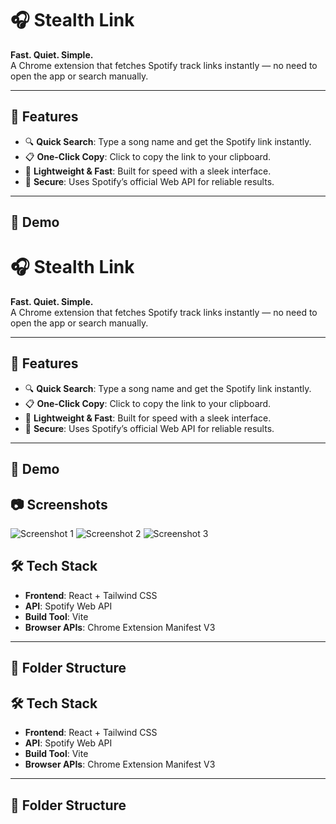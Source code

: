 # 🎧 Stealth Link

**Fast. Quiet. Simple.**  
A Chrome extension that fetches Spotify track links instantly — no need to open the app or search manually.

---

## 🚀 Features

- 🔍 **Quick Search**: Type a song name and get the Spotify link instantly.
- 📋 **One-Click Copy**: Click to copy the link to your clipboard.
- 🎯 **Lightweight & Fast**: Built for speed with a sleek interface.
- 🔐 **Secure**: Uses Spotify’s official Web API for reliable results.

---

## 📸 Demo

# 🎧 Stealth Link

**Fast. Quiet. Simple.**  
A Chrome extension that fetches Spotify track links instantly — no need to open the app or search manually.

---

## 🚀 Features

- 🔍 **Quick Search**: Type a song name and get the Spotify link instantly.
- 📋 **One-Click Copy**: Click to copy the link to your clipboard.
- 🎯 **Lightweight & Fast**: Built for speed with a sleek interface.
- 🔐 **Secure**: Uses Spotify’s official Web API for reliable results.

---

## 📸 Demo

## 📷 Screenshots

![Screenshot 1](./src/assets/image1.png)
![Screenshot 2](./src/assets/image2.png)
![Screenshot 3](./src/assets/image3.png)


## 🛠️ Tech Stack

- **Frontend**: React + Tailwind CSS
- **API**: Spotify Web API
- **Build Tool**: Vite
- **Browser APIs**: Chrome Extension Manifest V3

---

## 📂 Folder Structure



## 🛠️ Tech Stack

- **Frontend**: React + Tailwind CSS
- **API**: Spotify Web API
- **Build Tool**: Vite
- **Browser APIs**: Chrome Extension Manifest V3

---

## 📂 Folder Structure

